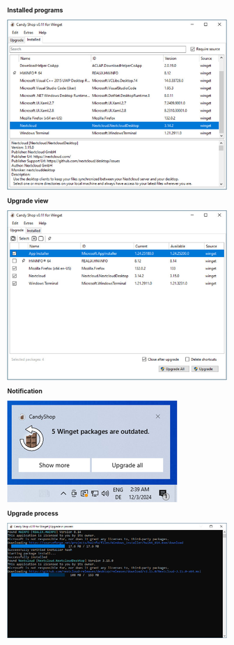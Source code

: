__Installed programs__

![Installed](/docs/installed.jpg)

__Upgrade view__

![Upgrade View](/docs/upgrade.jpg)

__Notification__

![Notification](/docs/example.jpg)

__Upgrade process__

![Upgrade process](/docs/upgrading.jpg)